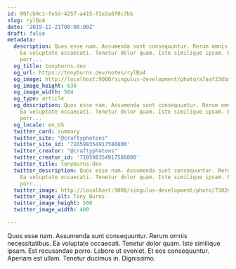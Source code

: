 ```yaml
---
id: 00fcb9c1-fe5d-4257-a415-f1e2a6f0c7bb
slug: rylBo4
date: '2019-11-21T00:00:00Z'
draft: false
metadata:
  description: Quos esse nam. Assumenda sunt consequuntur. Rerum omnis necessitatibus.
    Ea voluptate occaecati. Tenetur dolor quam. Iste similique ipsam. Est recusandae
    porr...
  og_title: tonyburns.dev
  og_url: https://tonyburns.dev/notes/rylBo4
  og_image: http://localhost:9000/singulus-development/photo/a7aaf33dbd0b584a47dea1fc1b3a9bbf.jpeg
  og_image_height: 630
  og_image_width: 504
  og_type: article
  og_description: Quos esse nam. Assumenda sunt consequuntur. Rerum omnis necessitatibus.
    Ea voluptate occaecati. Tenetur dolor quam. Iste similique ipsam. Est recusandae
    porr...
  og_locale: en_US
  twitter_card: summary
  twitter_site: "@craftyphotons"
  twitter_site_id: '710598354917580800'
  twitter_creator: "@craftyphotons"
  twitter_creator_id: '710598354917580800'
  twitter_title: tonyburns.dev
  twitter_description: Quos esse nam. Assumenda sunt consequuntur. Rerum omnis necessitatibus.
    Ea voluptate occaecati. Tenetur dolor quam. Iste similique ipsam. Est recusandae
    porr...
  twitter_image: http://localhost:9000/singulus-development/photo/7502d1526646abf03deb056888635686.jpeg
  twitter_image_alt: Tony Burns
  twitter_image_height: 500
  twitter_image_width: 400

---
```


Quos esse nam. Assumenda sunt consequuntur. Rerum omnis necessitatibus. Ea voluptate occaecati. Tenetur dolor quam. Iste similique ipsam. Est recusandae porro. Labore ut eveniet. Et eos consequuntur. Aperiam est ullam. Tenetur ducimus in. Dignissimo.
